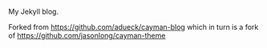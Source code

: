 My Jekyll blog. 

Forked from https://github.com/adueck/cayman-blog which in turn is a fork of https://github.com/jasonlong/cayman-theme

